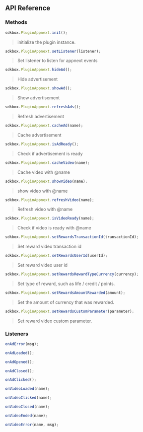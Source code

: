 ## API Reference

### Methods
```javascript
sdkbox.PluginAppnext.init();
```
>  initialize the plugin instance.

```javascript
sdkbox.PluginAppnext.setListener(listener);
```
> Set listener to listen for appnext events

```javascript
sdkbox.PluginAppnext.hideAd();
```
> Hide advertisement

```javascript
sdkbox.PluginAppnext.showAd();
```
> Show advertisement

```javascript
sdkbox.PluginAppnext.refreshAds();
```
> Refresh advertisement

```javascript
sdkbox.PluginAppnext.cacheAd(name);
```
> Cache advertisement

```javascript
sdkbox.PluginAppnext.isAdReady();
```
> Check if advertisement is ready

```javascript
sdkbox.PluginAppnext.cacheVideo(name);
```
> Cache video with @name

```javascript
sdkbox.PluginAppnext.showVideo(name);
```
> show video with @name

```javascript
sdkbox.PluginAppnext.refreshVideo(name);
```
> Refresh video with @name

```javascript
sdkbox.PluginAppnext.isVideoReady(name);
```
> Check if video is ready with @name

```javascript
sdkbox.PluginAppnext.setRewardsTransactionId(transactionId);
```
> Set reward video transaction id

```javascript
sdkbox.PluginAppnext.setRewardsUserId(userId);
```
> Set reward video user id

```javascript
sdkbox.PluginAppnext.setRewardsRewardTypeCurrency(currency);
```
> Set type of reward, such as life / credit / points.

```javascript
sdkbox.PluginAppnext.setRewardsAmountRewarded(amount);
```
> Set the amount of currency that was rewarded.

```javascript
sdkbox.PluginAppnext.setRewardsCustomParameter(parameter);
```
> Set reward video custom parameter.


### Listeners
```javascript
onAdError(msg);
```

```javascript
onAdLoaded();
```

```javascript
onAdOpened();
```

```javascript
onAdClosed();
```

```javascript
onAdClicked();
```

```javascript
onVideoLoaded(name);
```

```javascript
onVideoClicked(name);
```

```javascript
onVideoClosed(name);
```

```javascript
onVideoEnded(name);
```

```javascript
onVideoError(name, msg);
```


